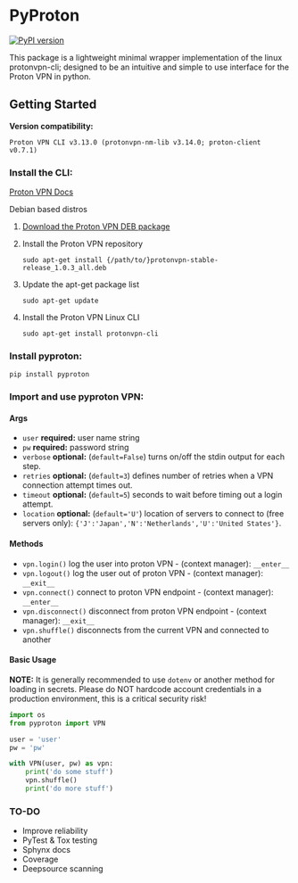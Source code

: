 # PyProton

[![PyPI version](https://badge.fury.io/py/pyproton.svg)](https://badge.fury.io/py/pyproton)

This package is a lightweight minimal wrapper implementation of the linux protonvpn-cli; designed to be an intuitive and simple to use interface for the Proton VPN in python.

## Getting Started

**Version compatibility:**

`Proton VPN CLI v3.13.0 (protonvpn-nm-lib v3.14.0; proton-client v0.7.1)`

### **Install the CLI:**

[Proton VPN Docs](https://protonvpn.com/support/linux-vpn-tool/)

Debian based distros
1. [Download the Proton VPN DEB package](https://repo.protonvpn.com/debian/dists/stable/main/binary-all/protonvpn-stable-release_1.0.3_all.deb)
2. Install the Proton VPN repository
   
   `sudo apt-get install {/path/to/}protonvpn-stable-release_1.0.3_all.deb`
3. Update the apt-get package list
   
   `sudo apt-get update`
4. Install the Proton VPN Linux CLI
   
   `sudo apt-get install protonvpn-cli` 

### **Install pyproton:**

`pip install pyproton`

### **Import and use pyproton VPN:**

#### Args

* `user` **required:** user name string
* `pw` **required:** password string
* `verbose` **optional:** (`default=False`) turns on/off the stdin output for each step.
* `retries` **optional:** (`default=3`) defines number of retries when a VPN connection attempt times out.
* `timeout` **optional:** (`default=5`) seconds to wait before timing out a login attempt.
* `location` **optional:** (`default='U'`) location of servers to connect to (free servers only): `{'J':'Japan','N':'Netherlands','U':'United States'}`.

#### Methods

* `vpn.login()` log the user into proton VPN - (context manager): `__enter__`
* `vpn.logout()` log the user out of proton VPN - (context manager): `__exit__`
* `vpn.connect()` connect to proton VPN endpoint - (context manager): `__enter__`
* `vpn.disconnect()` disconnect from proton VPN endpoint - (context manager): `__exit__`
* `vpn.shuffle()` disconnects from the current VPN and connected to another

#### Basic Usage

**NOTE:** It is generally recommended to use `dotenv` or another method for loading in secrets. Please do NOT hardcode account credentials in a production environment, this is a critical security risk!

```python
import os
from pyproton import VPN

user = 'user'
pw = 'pw'

with VPN(user, pw) as vpn:
    print('do some stuff')
    vpn.shuffle()
    print('do more stuff')
```

### **TO-DO**

* Improve reliability
* PyTest & Tox testing
* Sphynx docs
* Coverage
* Deepsource scanning